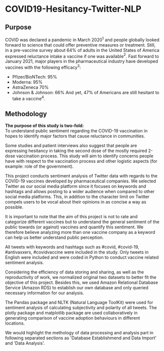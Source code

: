 # COVID19-Hesitancy-Twitter-NLP

## Purpose
COVID was declared a pandemic in March 2020$^1$ and people globally looked forward to science that could offer preventive measures or treatment. Still, in a pre-vaccine survey about 64% of adults in the United States of America expressed reluctance intake a vaccine if one was available$^2$. Fast forward to January 2021, major players in the pharmaceutical industry have developed vaccines with the following efficacy$^3$:  
- Pfizer/BioNTech: 95%
- Moderna: 95%
- AstraZeneca 70%
- Johnson & Johnson: 66%
And yet, 47% of Americans are still hesitant to take a vaccine$^4$.  


## Methodology
**The purpose of this study is two-fold:**  
To understand public sentiment regarding the COVID-19 vaccination in hopes to identify major factors that cause reluctance in communities.   

Some studies and patient interviews also suggest that people are expressing hesitancy in taking the second dose of the mostly required 2-dose vaccination process.  This study will aim to identify concerns people have with respect to the vaccination process and other logistic aspects (for example: role of the government).

This project conducts sentiment analysis of Twitter data with regards to the COVID-19 vaccines developed by pharmaceutical companies. We selected Twitter as our social media platform since it focuses on keywords and hashtags and allows posting to a wider audience when compared to other social media platforms. This, in addition to the character limit on Twitter compels users to be vocal about their opinions in as concise a way as possible. 

It is important to note that the aim of this project is not to rate and categorize different vaccines but to understand the general sentiment of the public towards (or against) vaccines and quantify this sentiment. We therefore believe analyzing more than one vaccine company as a keyword can help us better understand public perception.  
 
All tweets with keywords and hashtags such as #covid, #covid-19, #antivaxxers, #covidvaccine were included in the study. Only tweets in English were included and were coded in Python to conduct vaccine related sentiment analysis.  
   
Considering the efficiency of data storing and sharing, as well as the reproductivity of work, we normalized original two datasets to better fit the objective of this project. Besides this, we used Amazon Relational Database Service (Amazon RDS) to establish our own database and only queried necessary information for our analysis.

The Pandas package and NLTK (Natural Language ToolKit) were used for sentiment analysis of calculating subjectivity and polarity of all tweets. The plotly package and matplotlib package are used collaboratively in generating comparison of vaccine adoption behaviours in different locations.

We would highlight the methology of data processing and analysis part in following separated sections as 'Database Establishmend and Data Import' and 'Data Analysis'.
